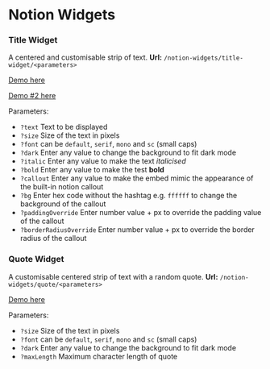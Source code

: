 # Notion Widgets
### Title Widget
A centered and customisable strip of text.
**Url:** `/notion-widgets/title-widget/<parameters>`

[Demo here](https://seenyxx.github.io/notion-widgets/title-widget/?text=Hello&font=sc&size=42&dark=1)

[Demo #2 here](https://seenyxx.github.io/notion-widgets/title-widget/?text=Lorem%20ipsum%20dolor%20sit%20amet,%20consectetur%20adipiscing%20elit.%20Ut%20pharetra%20dolor%20lacus.&callout=a&size=16&bold=a&italic=a&dark=a&bg=302228&paddingOverride=18px)

Parameters:
- `?text` Text to be displayed
- `?size` Size of the text in pixels
- `?font` can be `default`, `serif`, `mono` and `sc` (small caps)
- `?dark` Enter any value to change the background to fit dark mode
- `?italic` Enter any value to make the text *italicised*
- `?bold` Enter any value to make the test **bold**
- `?callout` Enter any value to make the embed mimic the appearance of the built-in notion callout
- `?bg` Enter hex code without the hashtag e.g. `ffffff` to change the background of the callout
- `?paddingOverride` Enter number value + px to override the padding value of the callout
- `?borderRadiusOverride` Enter number value + px to override the border radius of the callout
### Quote Widget
A customisable centered strip of text with a random quote.
**Url:** `/notion-widgets/quote/<parameters>`

[Demo here](https://seenyxx.github.io/notion-widgets/quote/?maxLength=50&font=serif&size=24&dark=1)

Parameters:
- `?size` Size of the text in pixels
- `?font` can be `default`, `serif`, `mono` and `sc` (small caps)
- `?dark` Enter any value to change the background to fit dark mode
- `?maxLength` Maximum character length of quote
